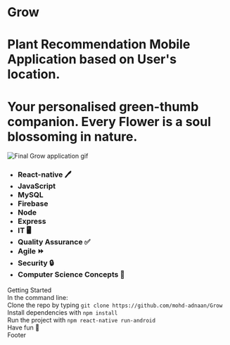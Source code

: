 <!DOCTYPE html>
<html lang="en">
<body>
    <div class="section">
        <div class="title"><h1> Grow </h1></div>
        <div class="description"><h1> Plant Recommendation Mobile Application based on User's location.</h1></div>
          <h1>
             Your personalised green-thumb companion. Every Flower is a soul  blossoming in nature.
          </h1>
    <img src="/FinalAppScreenShots/GrowProject.gif" alt="Final Grow application gif">
         <ul>
            <h3>
            <li>React-native 🖊️</li>
            <li>JavaScript</li>
            <li>MySQL</li>
            <li>Firebase</li>
            <li>Node</li>
            <li>Express</li>
            <li>IT 🖥️</li>
            <li>Quality Assurance ✅</li>
            <li>Agile ⏩</li>
            <li>Security 🔒</li>
            <li>Computer Science Concepts 🤖</li>
            </h3> 
        </ul>
        </div>
         <div class="section">
        <div class="title">Getting Started</div>
        <div class="description">In the command line:</div>
        <div class="code">Clone the repo by typing <code>git clone https://github.com/mohd-adnaan/Grow</code></div>
        <div class="code">Install dependencies with <code>npm install</code></div>
        <div class="code">Run the project with <code>npm react-native run-android</code></div>
        <div class="description">Have fun 🚀</div>
    </div>
    </div>
</body>
</html>
Footer
